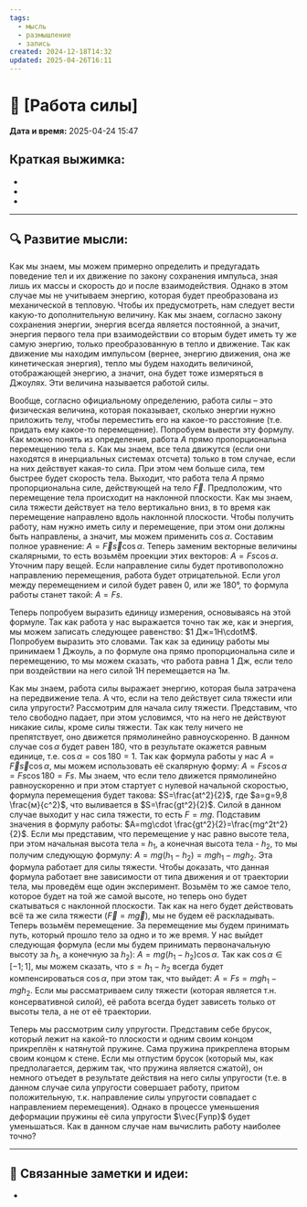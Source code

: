 ```yaml
---
tags:
  - мысль
  - размышление
  - запись
created: 2024-12-18T14:32
updated: 2025-04-26T16:11
---
```


# 💭  [Работа силы]

**Дата и время:** 2025-04-24 15:47

**Краткая выжимка:**
 - 
 - 
 - 
 - 

---

## 🔍 Развитие мысли:

Как мы знаем, мы можем примерно определить и предугадать поведение тел и их движение по закону сохранения импульса, зная лишь их массы и скорость до и после взаимодействия. Однако в этом случае мы не учитываем энергию, которая будет преобразована из механической в тепловую. Чтобы их предусмотреть, нам следует вести какую-то дополнительную величину. Как мы знаем, согласно закону сохранения энергии, энергия всегда является постоянной, а значит, энергия первого тела при взаимодействии со вторым будет иметь ту же самую энергию, только преобразованную в тепло и движение. Так как движение мы находим импульсом (вернее, энергию движения, она же кинетическая энергия), тепло мы будем находить величиной, отображающей энергию, а значит, она будет тоже измеряться в Джоулях. Эти величина называется работой силы. 

Вообще, согласно официальному определению, работа силы – это физическая величина, которая показывает, сколько энергии нужно приложить телу, чтобы переместить его на какое-то расстояние (т.е. придать ему какое-то перемещение). Попробуем вывести эту формулу. Как можно понять из определения, работа $A$ прямо пропорциональна перемещению тела $s$. Как мы знаем, все тела движутся (если они находятся в инерциальных системах отсчета) только в том случае, если на них действует какая-то сила. При этом чем больше сила, тем быстрее будет скорость тела. Выходит, что работа тела $A$ прямо пропорциональна силе, действующей на тело $\vec{F}$. Предположим, что перемещение тела происходит на наклонной плоскости. Как мы знаем, сила тяжести действует на тело вертикально вниз, в то время как перемещение направлено вдоль наклонной плоскости. Чтобы получить работу, нам нужно иметь силу и перемещение, при этом они должны быть направлены, а значит, мы можем применить $\cos{\alpha}$. Составим полное уравнение: $A=\vec{F}\vec{s}\cos{\alpha}$. Теперь заменим векторные величины скалярными, то есть возьмём проекции этих векторов: $A=Fs\cos{\alpha}$. Уточним пару вещей. Если направление силы будет противоположно направлению перемещения, работа будет отрицательной. Если угол между перемещением и силой будет равен 0, или же 180°, то формула работы станет такой: $A=Fs$.

Теперь попробуем выразить единицу измерения, основываясь на этой формуле. Так как работа у нас выражается точно так же, как и энергия, мы можем записать следующее равенство: $1 Дж=1Н\cdotМ$. Попробуем выразить это словами. Так как за единицу работы мы принимаем 1 Джоуль, а по формуле она прямо пропорциональна силе и перемещению, то мы можем сказать, что работа равна 1 Дж, если тело при воздействии на него силой 1Н перемещается на 1м.

Как мы знаем, работа силы выражает энергию, которая была затрачена на передвижение тела. А что, если на тело действует сила тяжести или сила упругости? Рассмотрим для начала силу тяжести. Представим, что тело свободно падает, при этом условимся, что на него не действуют никакие силы, кроме силы тяжести. Так как телу ничего не препятствует, оно движется прямолинейно равноускоренно. В данном случае $\cos \alpha$ будет равен 180, что в результате окажется равным единице, т.е. $\cos \alpha=\cos 180 = 1$. Так как формула работы у нас $A=\vec{F}\vec{s}\cos \alpha$, мы можем использовать её скалярную форму: $A=Fs\cos \alpha = Fs\cos 180= Fs$. Мы знаем, что если тело движется прямолинейно равноускоренно и при этом стартует с нулевой начальной скоростью, формула перемещения будет такова: $S=\frac{at^2}{2}$, где $a=g=9,8 \frac{м}{с^2}$, что выливается в $S=\frac{gt^2}{2}$. Силой в данном случае выходит у нас сила тяжести, то есть $F=mg$. Подставим значения в формулу работы: $A=mg\cdot \frac{gt^2}{2}=\frac{mg^2t^2}{2}$. Если мы представим, что перемещение у нас равно высоте тела, при этом начальная высота тела = $h_{1}$, а конечная высота тела - $h_{2}$, то мы получим следующую формулу: $A=mg(h_{1}-h_{2})= mgh_{1}-mgh_{2}$. Эта формула работает для силы тяжести. Чтобы доказать, что данная формула работает вне зависимости от типа движения и от траектории тела, мы проведём еще один эксперимент.
Возьмём то же самое тело, которое будет на той же самой высоте, но теперь оно будет скатываться с наклонной плоскости. Так как на него будет действовать всё та же сила тяжести ($\vec{F}=m \vec{g}$), мы не будем её раскладывать. Теперь возьмём перемещение. За перемещение мы будем принимать путь, который прошло тело за одно и то же время. У нас выйдет следующая формула (если мы будем принимать первоначальную высоту за $h_{1}$, а конечную за $h_{2}$): $A=mg(h_{1}-h_{2})\cos \alpha$. Так как $\cos \alpha\in[-1;1]$, мы можем сказать, что $s=h_{1}-h_{2}$ всегда будет компенсироваться $\cos \alpha$, при этом так, что выйдет: $A=Fs=mgh_{1}-mgh_{2}$. Если мы рассматриваем силу тяжести (которая является т.н. консервативной силой), её работа всегда будет зависеть только от высоты тела, а не от её траектории.

Теперь мы рассмотрим силу упругости. Представим себе брусок, который лежит на какой-то плоскости и одним своим концом прикреплён к натянутой пружине. Сама пружина прикреплена вторым своим концом к стене. Если мы отпустим брусок (который мы, как предполагается, держим так, что пружина является сжатой), он немного отъедет в результате действия на него силы упругости (т.е. в данном случае сила упругости совершает работу, притом положительную, т.к. направление силы упругости совпадает с направлением перемещения). Однако в процессе уменьшения деформации пружины её сила упругости $\vec{Fупр}$ будет уменьшаться. Как в данном случае нам вычислить работу наиболее точно?

---

## 🔄 Связанные заметки и идеи:

- 



